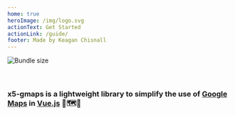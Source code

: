 ```yaml
---
home: true
heroImage: /img/logo.svg
actionText: Get Started
actionLink: /guide/
footer: Made by Keagan Chisnall
---
```


<img style="display:block; margin:0 auto;" src="https://img.shields.io/bundlephobia/minzip/x5-gmaps" alt="Bundle size"/>

<br/>
<br/>

### x5-gmaps is a lightweight library to simplify the use of [Google Maps](https://developers.google.com/maps/) in [Vue.js](http://vuejs.org) 🤏🗺️🧩
